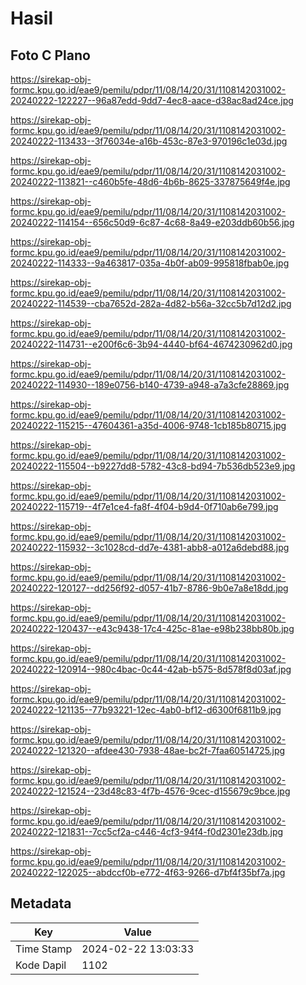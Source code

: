 # Hasil

## Foto C Plano

https://sirekap-obj-formc.kpu.go.id/eae9/pemilu/pdpr/11/08/14/20/31/1108142031002-20240222-122227--96a87edd-9dd7-4ec8-aace-d38ac8ad24ce.jpg

https://sirekap-obj-formc.kpu.go.id/eae9/pemilu/pdpr/11/08/14/20/31/1108142031002-20240222-113433--3f76034e-a16b-453c-87e3-970196c1e03d.jpg

https://sirekap-obj-formc.kpu.go.id/eae9/pemilu/pdpr/11/08/14/20/31/1108142031002-20240222-113821--c460b5fe-48d6-4b6b-8625-337875649f4e.jpg

https://sirekap-obj-formc.kpu.go.id/eae9/pemilu/pdpr/11/08/14/20/31/1108142031002-20240222-114154--656c50d9-6c87-4c68-8a49-e203ddb60b56.jpg

https://sirekap-obj-formc.kpu.go.id/eae9/pemilu/pdpr/11/08/14/20/31/1108142031002-20240222-114333--9a463817-035a-4b0f-ab09-995818fbab0e.jpg

https://sirekap-obj-formc.kpu.go.id/eae9/pemilu/pdpr/11/08/14/20/31/1108142031002-20240222-114539--cba7652d-282a-4d82-b56a-32cc5b7d12d2.jpg

https://sirekap-obj-formc.kpu.go.id/eae9/pemilu/pdpr/11/08/14/20/31/1108142031002-20240222-114731--e200f6c6-3b94-4440-bf64-4674230962d0.jpg

https://sirekap-obj-formc.kpu.go.id/eae9/pemilu/pdpr/11/08/14/20/31/1108142031002-20240222-114930--189e0756-b140-4739-a948-a7a3cfe28869.jpg

https://sirekap-obj-formc.kpu.go.id/eae9/pemilu/pdpr/11/08/14/20/31/1108142031002-20240222-115215--47604361-a35d-4006-9748-1cb185b80715.jpg

https://sirekap-obj-formc.kpu.go.id/eae9/pemilu/pdpr/11/08/14/20/31/1108142031002-20240222-115504--b9227dd8-5782-43c8-bd94-7b536db523e9.jpg

https://sirekap-obj-formc.kpu.go.id/eae9/pemilu/pdpr/11/08/14/20/31/1108142031002-20240222-115719--4f7e1ce4-fa8f-4f04-b9d4-0f710ab6e799.jpg

https://sirekap-obj-formc.kpu.go.id/eae9/pemilu/pdpr/11/08/14/20/31/1108142031002-20240222-115932--3c1028cd-dd7e-4381-abb8-a012a6debd88.jpg

https://sirekap-obj-formc.kpu.go.id/eae9/pemilu/pdpr/11/08/14/20/31/1108142031002-20240222-120127--dd256f92-d057-41b7-8786-9b0e7a8e18dd.jpg

https://sirekap-obj-formc.kpu.go.id/eae9/pemilu/pdpr/11/08/14/20/31/1108142031002-20240222-120437--e43c9438-17c4-425c-81ae-e98b238bb80b.jpg

https://sirekap-obj-formc.kpu.go.id/eae9/pemilu/pdpr/11/08/14/20/31/1108142031002-20240222-120914--980c4bac-0c44-42ab-b575-8d578f8d03af.jpg

https://sirekap-obj-formc.kpu.go.id/eae9/pemilu/pdpr/11/08/14/20/31/1108142031002-20240222-121135--77b93221-12ec-4ab0-bf12-d6300f6811b9.jpg

https://sirekap-obj-formc.kpu.go.id/eae9/pemilu/pdpr/11/08/14/20/31/1108142031002-20240222-121320--afdee430-7938-48ae-bc2f-7faa60514725.jpg

https://sirekap-obj-formc.kpu.go.id/eae9/pemilu/pdpr/11/08/14/20/31/1108142031002-20240222-121524--23d48c83-4f7b-4576-9cec-d155679c9bce.jpg

https://sirekap-obj-formc.kpu.go.id/eae9/pemilu/pdpr/11/08/14/20/31/1108142031002-20240222-121831--7cc5cf2a-c446-4cf3-94f4-f0d2301e23db.jpg

https://sirekap-obj-formc.kpu.go.id/eae9/pemilu/pdpr/11/08/14/20/31/1108142031002-20240222-122025--abdccf0b-e772-4f63-9266-d7bf4f35bf7a.jpg


## Metadata

| Key        | Value               |
| ---------- | ------------------- |
| Time Stamp | 2024-02-22 13:03:33 |
| Kode Dapil | 1102                |



